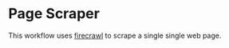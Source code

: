 # Page Scraper

This workflow uses [firecrawl](https://www.firecrawl.dev/) to scrape a single single web page.
